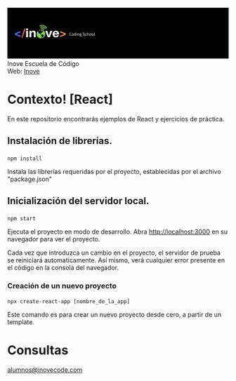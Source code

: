 ![Inove banner](./inove.jpg)
Inove Escuela de Código\
Web: [Inove](http://inovecode.com)

# Contexto! [React]
En este repositorio encontrarás ejemplos de React y ejercicios de práctica.


## Instalación de librerías.
`npm install`

Instala las librerías requeridas por el proyecto, establecidas por el archivo "package.json"


## Inicialización del servidor local.
`npm start`

Ejecuta el proyecto en modo de desarrollo.
Abra [http://localhost:3000](http://localhost:3000) en su navegador para ver el proyecto.

Cada vez que introduzca un cambio en el proyecto, el servidor de prueba se reiniciará automaticamente.
Así mismo, verá cualquier error presente en el código en la consola del navegador.

### Creación de un nuevo proyecto

`npx create-react-app [nombre_de_la_app]`

Este comando es para crear un nuevo proyecto desde cero, a partir de un template.

# Consultas
alumnos@inovecode.com